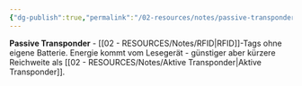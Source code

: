 ```yaml
---
{"dg-publish":true,"permalink":"/02-resources/notes/passive-transponder/","tags":["rfid/typ","energie/extern"],"noteIcon":"","updated":"2025-10-29T12:59:08.970+01:00"}
---
```



**Passive Transponder** - [[02 - RESOURCES/Notes/RFID\|RFID]]-Tags ohne eigene Batterie.
Energie kommt vom Lesegerät - günstiger aber kürzere Reichweite als [[02 - RESOURCES/Notes/Aktive Transponder\|Aktive Transponder]].